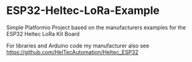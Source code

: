 # ESP32-Heltec-LoRa-Example
Simple Platformio Project based on the manufacturers examples for the ESP32 Heltec LoRa Kit Board

For libraries and Arduino code my manufacturer also see https://github.com/HelTecAutomation/Heltec_ESP32
